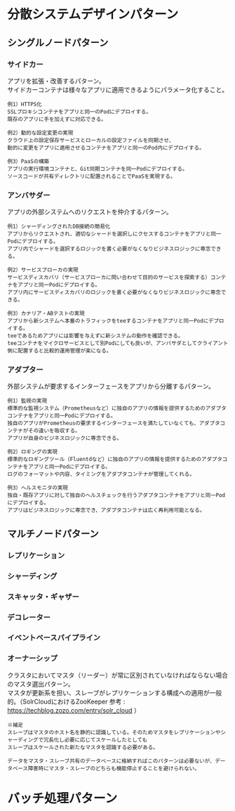 # 分散システムデザインパターン  
  
## シングルノードパターン  
  
### サイドカー  
アプリを拡張・改善するパターン。  
サイドカーコンテナは様々なアプリに適用できるようにパラメータ化すること。  
  
```  
例1）HTTPS化  
SSLプロキシコンテナをアプリと同一のPodにデプロイする。  
既存のアプリに手を加えずに対応できる。  
```  
```  
例2）動的な設定変更の実現  
クラウド上の設定保存サービスとローカルの設定ファイルを同期させ、  
動的に変更をアプリに適用させるコンテナをアプリと同一のPod内にデプロイする。  
```  
```  
例3）PaaSの構築  
アプリの実行環境コンテナと、Git同期コンテナを同一Podにデプロイする。  
ソースコードが共有ディレクトリに配置されることでPaaSを実現する。  
```  
  
### アンバサダー  
アプリの外部システムへのリクエストを仲介するパターン。  
  
```  
例1）シャーディングされたDB接続の簡易化  
アプリからリクエストされ、適切なシャードを選択しにクセスするコンテナをアプリと同一Podにデプロイする。  
アプリ内でシャードを選択するロジックを書く必要がなくなりビジネスロジックに専念できる。  
```  
```  
例2）サービスブローカの実現  
サービスディスカバリ（サービスブローカに問い合わせて目的のサービスを探索する）コンテナをアプリと同一Podにデプロイする。  
アプリ内にサービスディスカバリのロジックを書く必要がなくなりビジネスロジックに専念できる。  
```  
```  
例3）カナリア・ABテストの実現  
アプリから新システムへ本番のトラフィックをteeするコンテナをアプリと同一Podにデプロイする。  
teeであるためアプリには影響を与えずに新システムの動作を確認できる。  
teeコンテナをマイクロサービスとして別Podにしても良いが、アンバサダとしてクライアント側に配置すると比較的運用管理が楽になる。  
```  
  
### アダプター  
外部システムが要求するインターフェースをアプリから分離するパターン。  
  
```  
例1）監視の実現  
標準的な監視システム（Prometheusなど）に独自のアプリの情報を提供するためのアダプタコンテナをアプリと同一Podにデプロイする。  
独自のアプリがPrometheusの要求するインターフェースを満たしていなくても、アダプタコンテナがその違いを吸収する。  
アプリが自身のビジネスロジックに専念できる。  
```  
```  
例2）ロギングの実現  
標準的なロギングツール（Fluentdなど）に独自のアプリの情報を提供するためのアダプタコンテナをアプリと同一Podにデプロイする。  
ログのフォーマットや内容、タイミングをアダプタコンテナが管理してくれる。  
```  
```  
例3）ヘルスモニタの実現  
独自・既存アプリに対して独自のヘルスチェックを行うアダプタコンテナをアプリと同一Podにデプロイする。  
アプリはビジネスロジックに専念でき、アダプタコンテナは広く再利用可能となる。  
```  
  
## マルチノードパターン  
  
### レプリケーション  
### シャーディング  
### スキャッタ・ギャザー  
### デコレーター  
### イベントベースパイプライン  
### オーナーシップ  
クラスタにおいてマスタ（リーダー）が常に区別されていなければならない場合のマスタ選出パターン。  
マスタが更新系を担い、スレーブがレプリケーションする構成への適用が一般的。（SolrCloudにおけるZooKeeper 参考 : https://techblog.zozo.com/entry/solr_cloud ）  
```
※補足
スレーブはマスタのホスト名を静的に認識している。そのためマスタをレプリケーションやシャーディングで冗長化し必要に応じてスケールしたとしても  
スレーブはスケールされた新たなマスタを認識する必要がある。  

データをマスタ・スレーブ共有のデータベースに格納すればこのパターンは必要ないが、データベース障害時にマスタ・スレーブのどちらも機能停止することを避けられない。
```

# バッチ処理パターン  
